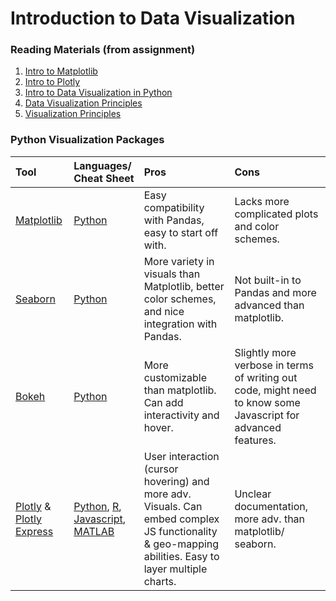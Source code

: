 # Introduction to Data Visualization

### Reading Materials (from assignment)
1. [Intro to Matplotlib](https://heartbeat.fritz.ai/introduction-to-matplotlib-data-visualization-in-python-d9143287ae39#:~:text=Matplotlib%20is%20the%20most%20popular,the%20need%20for%20any%20GUIs.)
2. [Intro to Plotly](https://towardsdatascience.com/introduction-to-interactive-time-series-visualizations-with-plotly-in-python-d3219eb7a7af)
3. [Intro to Data Visualization in Python](https://towardsdatascience.com/introduction-to-data-visualization-in-python-89a54c97fbed)
4. [Data Visualization Principles](https://www.textbook.ds100.org/ch/06/viz_principles.html)
5. [Visualization Principles](https://www.textbook.ds100.org/ch/06/viz_principles.html)

### Python Visualization Packages

|Tool   |Languages/ Cheat Sheet|Pros |Cons | 
|:------------|:-------------|:------|:------|
|[Matplotlib](https://heartbeat.fritz.ai/introduction-to-matplotlib-data-visualization-in-python-d9143287ae39) |[Python](https://s3.amazonaws.com/assets.datacamp.com/blog_assets/Python_Matplotlib_Cheat_Sheet.pdf) | Easy compatibility with Pandas, easy to start off with.| Lacks more complicated plots and color schemes.
|[Seaborn](https://elitedatascience.com/python-seaborn-tutorial) |[Python](https://s3.amazonaws.com/assets.datacamp.com/blog_assets/Python_Seaborn_Cheat_Sheet.pdf) | More variety in visuals than Matplotlib, better color schemes, and nice integration with Pandas.| Not built-in to Pandas and more advanced than matplotlib.
|[Bokeh](https://towardsdatascience.com/data-visualization-with-bokeh-in-python-part-one-getting-started-a11655a467d4) |[Python](https://datacamp-community-prod.s3.amazonaws.com/f9511cf4-abb9-4f52-9663-ea93b29ee4b7) | More customizable than matplotlib. Can add interactivity and hover.| Slightly more verbose in terms of writing out code, might need to know some Javascript for advanced features.
|[Plotly](https://towardsdatascience.com/getting-started-with-plot-ly-3c73706a837c) & [Plotly Express](https://medium.com/plotly/introducing-plotly-express-808df010143d) |[Python](https://images.plot.ly/plotly-documentation/images/python_cheat_sheet.pdf), [R](https://images.plot.ly/plotly-documentation/images/r_cheat_sheet.pdf), [Javascript](https://images.plot.ly/plotly-documentation/images/plotly_js_cheat_sheet.pdf), [MATLAB](https://images.plot.ly/plotly-documentation/images/matlab_cheat_sheet.pdf) | User interaction (cursor hovering) and more adv. Visuals. Can embed complex JS functionality & geo-mapping abilities. Easy to layer multiple charts. | Unclear documentation, more adv. than matplotlib/ seaborn.
